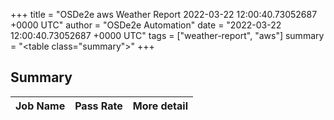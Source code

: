 +++
title = "OSDe2e aws Weather Report 2022-03-22 12:00:40.73052687 +0000 UTC"
author = "OSDe2e Automation"
date = "2022-03-22 12:00:40.73052687 +0000 UTC"
tags = ["weather-report", "aws"]
summary = "<table class=\"summary\"></table>"
+++
## Summary

| Job Name | Pass Rate | More detail |
|----------|-----------|-------------|




